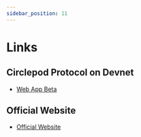 ```yaml
---
sidebar_position: 11
---
```


# Links

## Circlepod Protocol on Devnet

- [Web App Beta](https://launch.circlepod.app/)

## Official Website

- [Official Website](https://www.circlepod.app/)